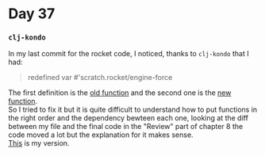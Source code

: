 # Day 37

### `clj-kondo`

In my last commit for the rocket code, I noticed, thanks to `clj-kondo` that I had:
> redefined var #'scratch.rocket/engine-force

The first definition is the [old function](https://github.com/estellerostan/scratch/blob/00bdfc5416d6f7a2635c44a87d22634a7004ce38/src/scratch/rocket.clj#L119) 
and the second one is the [new function](https://github.com/estellerostan/scratch/blob/master/src/scratch/rocket.clj#L304).  
So I tried to fix it but it is quite difficult to understand how to put functions in the right order and the dependency bewteen each one, looking at the diff between 
my file and the final code in the "Review" part of chapter 8 the code moved a lot but the explanation for it makes sense.  
[This](https://github.com/estellerostan/scratch/commit/4f6f7d14d13902f7fa0899f4a9a290c94e95a77f) is my version.
